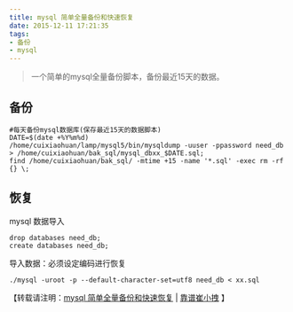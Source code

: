 ```yaml
---
title: mysql 简单全量备份和快速恢复 
date: 2015-12-11 17:21:35
tags: 
- 备份
- mysql
---
```


> 一个简单的mysql全量备份脚本，备份最近15天的数据。

## 备份
```
#每天备份mysql数据库(保存最近15天的数据脚本)
DATE=$(date +%Y%m%d)
/home/cuixiaohuan/lamp/mysql5/bin/mysqldump -uuser -ppassword need_db > /home/cuixiaohuan/bak_sql/mysql_dbxx_$DATE.sql;
find /home/cuixiaohuan/bak_sql/ -mtime +15 -name '*.sql' -exec rm -rf {} \;
```

## 恢复
mysql 数据导入
```
drop databases need_db;
create databases need_db;
```
导入数据：必须设定编码进行恢复
```
./mysql -uroot -p --default-character-set=utf8 need_db < xx.sql

```

【转载请注明：[mysql 简单全量备份和快速恢复](http://cuihuan.net/article/mysql-%E7%AE%80%E5%8D%95%E5%85%A8%E9%87%8F%E5%A4%87%E4%BB%BD%E5%92%8C%E5%BF%AB%E9%80%9F%E6%81%A2%E5%A4%8D.html) | [靠谱崔小拽](http://cuihuan.net) 】